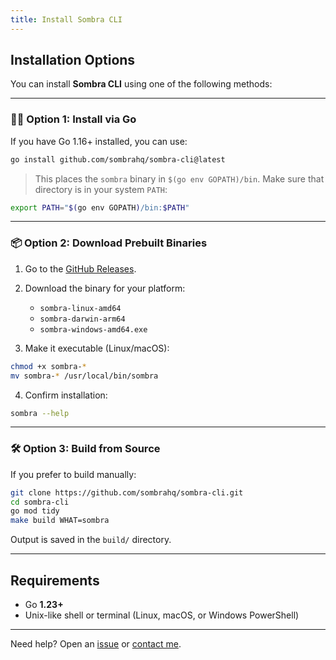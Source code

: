 ```yaml
---
title: Install Sombra CLI
---
```


## Installation Options

You can install **Sombra CLI** using one of the following methods:

---

### 🧑‍💻 Option 1: Install via Go

If you have Go 1.16+ installed, you can use:

```bash
go install github.com/sombrahq/sombra-cli@latest
```

> This places the `sombra` binary in `$(go env GOPATH)/bin`.
> Make sure that directory is in your system `PATH`:

```bash
export PATH="$(go env GOPATH)/bin:$PATH"
```

---

### 📦 Option 2: Download Prebuilt Binaries

1. Go to the [GitHub Releases](https://github.com/sombrahq/sombra-cli/releases).

2. Download the binary for your platform:

	* `sombra-linux-amd64`
	* `sombra-darwin-arm64`
	* `sombra-windows-amd64.exe`

3. Make it executable (Linux/macOS):

```bash
chmod +x sombra-*
mv sombra-* /usr/local/bin/sombra
```

4. Confirm installation:

```bash
sombra --help
```

---

### 🛠 Option 3: Build from Source

If you prefer to build manually:

```bash
git clone https://github.com/sombrahq/sombra-cli.git
cd sombra-cli
go mod tidy
make build WHAT=sombra
```

Output is saved in the `build/` directory.

---

## Requirements

* Go **1.23+**
* Unix-like shell or terminal (Linux, macOS, or Windows PowerShell)

---

Need help? Open an [issue](https://github.com/sombrahq/sombra-cli/issues) or [contact me](../contact.md).
